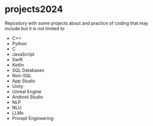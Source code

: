 # projects2024

Repository with some projects about and practice of coding that may include but it is not limited to 

* C++
* Python
* C
* JavaScript
* Swift
* Kotlin
* SQL Databases
* Non-SQL
* App Studio
* Unity
* Unreal Engine
* Android Studio
* NLP
* NLU
* LLMs
* Prompt Engineering
